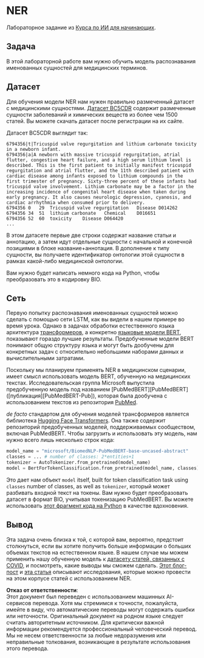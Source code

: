 # NER

Лабораторное задание из [Курса по ИИ для начинающих](https://github.com/microsoft/ai-for-beginners).

## Задача

В этой лабораторной работе вам нужно обучить модель распознавания именованных сущностей для медицинских терминов.

## Датасет

Для обучения модели NER нам нужен правильно размеченный датасет с медицинскими сущностями. [Датасет BC5CDR](https://biocreative.bioinformatics.udel.edu/tasks/biocreative-v/track-3-cdr/) содержит размеченные сущности заболеваний и химических веществ из более чем 1500 статей. Вы можете скачать датасет после регистрации на их сайте.

Датасет BC5CDR выглядит так:

```
6794356|t|Tricuspid valve regurgitation and lithium carbonate toxicity in a newborn infant.
6794356|a|A newborn with massive tricuspid regurgitation, atrial flutter, congestive heart failure, and a high serum lithium level is described. This is the first patient to initially manifest tricuspid regurgitation and atrial flutter, and the 11th described patient with cardiac disease among infants exposed to lithium compounds in the first trimester of pregnancy. Sixty-three percent of these infants had tricuspid valve involvement. Lithium carbonate may be a factor in the increasing incidence of congenital heart disease when taken during early pregnancy. It also causes neurologic depression, cyanosis, and cardiac arrhythmia when consumed prior to delivery.
6794356	0	29	Tricuspid valve regurgitation	Disease	D014262
6794356	34	51	lithium carbonate	Chemical	D016651
6794356	52	60	toxicity	Disease	D064420
...
```

В этом датасете первые две строки содержат название статьи и аннотацию, а затем идут отдельные сущности с начальной и конечной позициями в блоке название+аннотация. В дополнение к типу сущности, вы получаете идентификатор онтологии этой сущности в рамках какой-либо медицинской онтологии.

Вам нужно будет написать немного кода на Python, чтобы преобразовать это в кодировку BIO.

## Сеть

Первую попытку распознавания именованных сущностей можно сделать с помощью сети LSTM, как вы видели в нашем примере во время урока. Однако в задачах обработки естественного языка архитектура [трансформеров](https://en.wikipedia.org/wiki/Transformer_(machine_learning_model)), а конкретно [языковые модели BERT](https://en.wikipedia.org/wiki/BERT_(language_model)), показывают гораздо лучшие результаты. Предобученные модели BERT понимают общую структуру языка и могут быть дообучены для конкретных задач с относительно небольшими наборами данных и вычислительными затратами.

Поскольку мы планируем применять NER в медицинском сценарии, имеет смысл использовать модель BERT, обученную на медицинских текстах. Исследовательская группа Microsoft выпустила предобученную модель под названием [PubMedBERT][PubMedBERT] ([публикация][PubMedBERT-Pub]), которая была дообучена с использованием текстов из репозитория [PubMed](https://pubmed.ncbi.nlm.nih.gov/).

*de facto* стандартом для обучения моделей трансформеров является библиотека [Hugging Face Transformers](https://huggingface.co/). Она также содержит репозиторий предобученных моделей, поддерживаемых сообществом, включая PubMedBERT. Чтобы загрузить и использовать эту модель, нам нужно всего лишь несколько строк кода:

```python
model_name = "microsoft/BiomedNLP-PubMedBERT-base-uncased-abstract"
classes = ... # number of classes: 2*entities+1
tokenizer = AutoTokenizer.from_pretrained(model_name)
model = BertForTokenClassification.from_pretrained(model_name, classes)
```

Это дает нам объект `model` itself, built for token classification task using `classes` number of classes, as well as `tokenizer`, который может разбивать входной текст на токены. Вам нужно будет преобразовать датасет в формат BIO, учитывая токенизацию PubMedBERT. Вы можете использовать [этот фрагмент кода на Python](https://gist.github.com/shwars/580b55684be3328eb39ecf01b9cbbd88) в качестве вдохновения.

## Вывод

Эта задача очень близка к той, с которой вам, вероятно, предстоит столкнуться, если вы хотите получить больше информации о больших объемах текстов на естественном языке. В нашем случае мы можем применить нашу обученную модель к [датасету статей, связанных с COVID](https://www.kaggle.com/allen-institute-for-ai/CORD-19-research-challenge), и посмотреть, какие выводы мы сможем сделать. [Этот блог-пост](https://soshnikov.com/science/analyzing-medical-papers-with-azure-and-text-analytics-for-health/) и [эта статья](https://www.mdpi.com/2504-2289/6/1/4) описывают исследования, которые можно провести на этом корпусе статей с использованием NER.

**Отказ от ответственности**:  
Этот документ был переведен с использованием машинных AI-сервисов перевода. Хотя мы стремимся к точности, пожалуйста, имейте в виду, что автоматические переводы могут содержать ошибки или неточности. Оригинальный документ на родном языке следует считать авторитетным источником. Для критически важной информации рекомендуется профессиональный человеческий перевод. Мы не несем ответственности за любые недоразумения или неправильные толкования, возникающие в результате использования этого перевода.